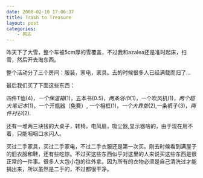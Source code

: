 ```yaml
---
date: 2008-02-10 17:06:37
title: Trash to Treasure
layout: post
categories:
    - 网志
---
```

昨天下了大雪，整个车被5cm厚的雪覆盖，不过我和azalea还是准时起床，扫雪，然后开去淘东西。

整个活动分了三个房间：服装，家电，家具。去的时候很多人已经满载而归了...

最后我们买了下面这些东西：

四件T恤(4$)，一个保温箱(1$)，五本书(0.5$)，两条浴巾(1$)，一个吹风机(1$)，两个超大笔记本(1$)，一个开瓶器（免费）, 一个相框(1$)，一个大靠垫(2$),一条裤子(3$)，两件衬衫(2$).

还有一堆两三块钱的大桌子，转椅，电风扇，吸尘器,显示器啥的，由于现在用不着，只能咽咽口水闪人。

买过二手家具，买过二手家电，不过二手衣服还是第一次买。刚去时候看到满屋子的旧衣服和鞋，还有些吃惊。不过买这些东西似乎对这里的人来说买这些东西是很正常的一件事。很多人大包小包的往外拿。因为所有的衣物必须是自己清洗过才能捐出来，所以虽然是二手的，不过都很干净。